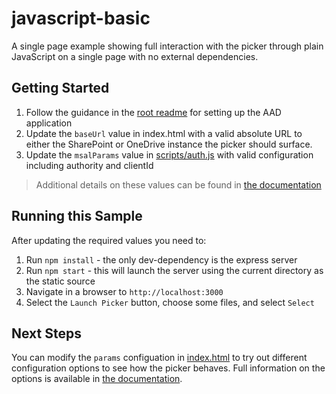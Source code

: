 # javascript-basic

A single page example showing full interaction with the picker through plain JavaScript on a single page with no external dependencies.

## Getting Started

1. Follow the guidance in the [root readme](../README.md#required-setup) for setting up the AAD application
2. Update the `baseUrl` value in index.html with a valid absolute URL to either the SharePoint or OneDrive instance the picker should surface.
3. Update the `msalParams` value in [scripts/auth.js](./scripts/auth.js) with valid configuration including authority and clientId

> Additional details on these values can be found in [the documentation](https://link-to-docs)

## Running this Sample

After updating the required values you need to:

1. Run `npm install` - the only dev-dependency is the express server
2. Run `npm start` - this will launch the server using the current directory as the static source
3. Navigate in a browser to `http://localhost:3000`
4. Select the `Launch Picker` button, choose some files, and select `Select`

## Next Steps

You can modify the `params` configuation in [index.html](./index.html) to try out different configuration options to see how the picker behaves. Full information on the options is available in [the documentation](https://link-to-docs). 
